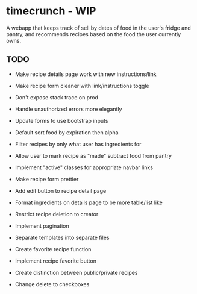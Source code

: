 # timecrunch - WIP

A webapp that keeps track of sell by dates of food in the user's fridge and pantry, and recommends recipes based on the food the user currently owns.

## TODO

* Make recipe details page work with new instructions/link

* Make recipe form cleaner with link/instructions toggle

* Don't expose stack trace on prod

* Handle unauthorized errors more elegantly

* Update forms to use bootstrap inputs

* Default sort food by expiration then alpha

* Filter recipes by only what user has ingredients for

* Allow user to mark recipe as "made" subtract food from pantry

* Implement "active" classes for appropriate navbar links

* Make recipe form prettier

* Add edit button to recipe detail page

* Format ingredients on details page to be more table/list like

* Restrict recipe deletion to creator

* Implement pagination

* Separate templates into separate files

* Create favorite recipe function

* Implement recipe favorite button

* Create distinction between public/private recipes

* Change delete to checkboxes